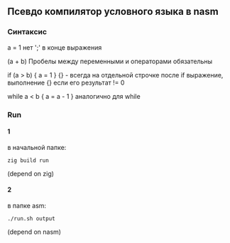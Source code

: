 ## Псевдо компилятор условного языка в nasm
### Синтаксис
a = 1
нет ';' в конце выражения

(a + b)
Пробелы между переменными и операторами обязательны

if (a > b)
{
a = 1
}
{} - всегда на отдельной строчке
после if выражение, выполнение {} если его результат != 0

while a < b
{
a = a - 1
}
аналогично для while
### Run
#### 1
в начальной папке:
```
zig build run
```
(depend on zig)
#### 2
в папке asm:
```
./run.sh output
```
(depend on nasm)